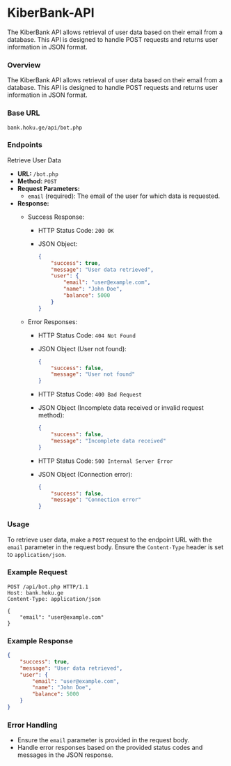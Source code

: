 # KiberBank-API
The KiberBank API allows retrieval of user data based on their email from a database. This API is designed to handle POST requests and returns user information in JSON format.


### Overview

The KiberBank API allows retrieval of user data based on their email from a database. This API is designed to handle POST requests and returns user information in JSON format.

### Base URL

`bank.hoku.ge/api/bot.php`

### Endpoints

Retrieve User Data

- **URL:** `/bot.php`
- **Method:** `POST`
- **Request Parameters:**
    - `email` (required): The email of the user for which data is requested.
- **Response:**
    - Success Response:
        - HTTP Status Code: `200 OK`
        - JSON Object:
            
            ```json
            {
                "success": true,
                "message": "User data retrieved",
                "user": {
                    "email": "user@example.com",
                    "name": "John Doe",
                    "balance": 5000
                }
            }
            ```
            
    
    - Error Responses:
        - HTTP Status Code: `404 Not Found`
        - JSON Object (User not found):
            
            ```json
            {
                "success": false,
                "message": "User not found"
            }
            ```
            
        - HTTP Status Code: `400 Bad Request`
        - JSON Object (Incomplete data received or invalid request method):
            
            ```json
            {
                "success": false,
                "message": "Incomplete data received"
            }
            ```
            
        - HTTP Status Code: `500 Internal Server Error`
        - JSON Object (Connection error):
            
            ```json
            {
                "success": false,
                "message": "Connection error"
            }
            ```
            

### Usage

To retrieve user data, make a `POST` request to the endpoint URL with the `email` parameter in the request body. Ensure the `Content-Type` header is set to `application/json`.

### Example Request

```
POST /api/bot.php HTTP/1.1
Host: bank.hoku.ge
Content-Type: application/json

{
    "email": "user@example.com"
}
```

### Example Response

```json
{
    "success": true,
    "message": "User data retrieved",
    "user": {
        "email": "user@example.com",
        "name": "John Doe",
        "balance": 5000
    }
}
```

### Error Handling

- Ensure the `email` parameter is provided in the request body.
- Handle error responses based on the provided status codes and messages in the JSON response.

